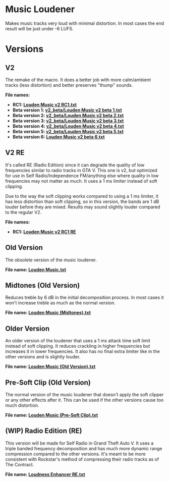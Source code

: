 # Music Loudener
Makes music tracks very loud with minimal distortion. In most cases the end result will be just under -6 LUFS.

# Versions

## V2
The remake of the macro. It does a better job with more calm/ambient tracks (less distortion) and better preserves "thump" sounds.

**File names:**
- **RC1: [Louden Music v2 RC1.txt](https://github.com/ScratcherAwesomeMinecraft2005/audacity-macros/blob/main/loudness_enhancer/Louden%20Music%20v2%20RC1.txt)**
- **Beta version 1: [v2_beta/Louden Music v2 beta 1.txt](https://github.com/ScratcherAwesomeMinecraft2005/audacity-macros/blob/main/loudness_enhancer/v2_beta/Louden%20Music%20v2%20beta%201.txt)**
- **Beta version 2: [v2_beta/Louden Music v2 beta 2.txt](https://github.com/ScratcherAwesomeMinecraft2005/audacity-macros/blob/main/loudness_enhancer/v2_beta/Louden%20Music%20v2%20beta%202.txt)**
- **Beta version 3: [v2_beta/Louden Music v2 beta 3.txt](https://github.com/ScratcherAwesomeMinecraft2005/audacity-macros/blob/main/loudness_enhancer/v2_beta/Louden%20Music%20v2%20beta%203.txt)**
- **Beta version 4: [v2_beta/Louden Music v2 beta 4.txt](https://github.com/ScratcherAwesomeMinecraft2005/audacity-macros/blob/main/loudness_enhancer/v2_beta/Louden%20Music%20v2%20beta%204.txt)**
- **Beta version 5: [v2_beta/Louden Music v2 beta 5.txt](https://github.com/ScratcherAwesomeMinecraft2005/audacity-macros/blob/main/loudness_enhancer/v2_beta/Louden%20Music%20v2%20beta%205.txt)**
- **Beta version 6: [Louden Music v2 beta 6.txt](https://github.com/ScratcherAwesomeMinecraft2005/audacity-macros/blob/main/loudness_enhancer/Louden%20Music%20v2%20beta%206.txt)**

## V2 RE
It's called RE (Radio Edition) since it can degrade the quality of low frequencies similar to radio tracks in GTA V. This one is v2, but optimized for use in Self Radio/Independence FM/anything else where quality in low frequencies may not matter as much. It uses a 1 ms limiter instead of soft clipping.

Due to the way the soft clipping works compared to using a 1 ms limiter, it has less distortion than soft clipping, so in this version, the bands are 1 dB louder before they are mixed. Results may sound slightly louder compared to the regular V2.

**File names:**
- **RC1: [Louden Music v2 RC1 RE](https://github.com/ScratcherAwesomeMinecraft2005/audacity-macros/blob/main/loudness_enhancer/Louden%20Music%20v2%20RC1%20RE.txt)**

## Old Version
The obsolete version of the music loudener.

**File name: [Louden Music.txt](https://github.com/ScratcherAwesomeMinecraft2005/audacity-macros/blob/main/loudness_enhancer/Louden%20Music.txt)**

## Midtones (Old Version)
Reduces treble by 6 dB in the initial decomposition process. In most cases it won't increase treble as much as the normal version.

**File name: [Louden Music (Midtones).txt](https://github.com/ScratcherAwesomeMinecraft2005/audacity-macros/blob/main/loudness_enhancer/Louden%20Music%20(Midtones).txt)**

## Older Version
An older version of the loudener that uses a 1 ms attack time soft limit instead of soft clipping. It reduces crackling in higher frequencies but increases it in lower frequencies. It also has no final extra limiter like in the other versions and is slightly louder.

**File name: [Louden Music (Old Version).txt](https://github.com/ScratcherAwesomeMinecraft2005/audacity-macros/blob/main/loudness_enhancer/Louden%20Music%20(Old%20Version).txt)**

## Pre-Soft Clip (Old Version)
The normal version of the music loudener that doesn't apply the soft clipper or any other effects after it. This can be used if the other versions cause too much distortion.

**File name: [Louden Music (Pre-Soft Clip).txt](https://github.com/ScratcherAwesomeMinecraft2005/audacity-macros/blob/main/loudness_enhancer/Louden%20Music%20(Pre-Soft%20Clip).txt)**

## (WIP) Radio Edition (RE)
This version will be made for Self Radio in Grand Theft Auto V. It uses a triple banded frequency decomposition and has much more dynamic range compression compared to the other versions. It's meant to be more consistent with Rockstar's method of compressing their radio tracks as of The Contract.

**File name: [Loudness Enhancer RE.txt](https://github.com/ScratcherAwesomeMinecraft2005/audacity-macros/blob/main/loudness_enhancer/Loudness%20Enhancer%20RE.txt)**
